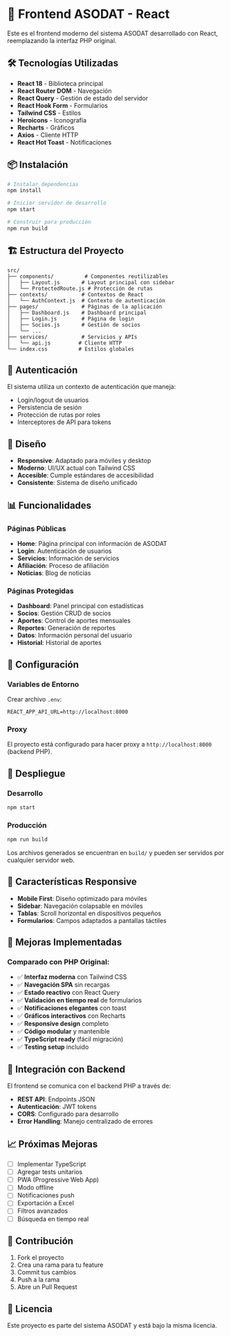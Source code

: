 # 🚀 Frontend ASODAT - React

Este es el frontend moderno del sistema ASODAT desarrollado con React, reemplazando la interfaz PHP original.

## 🛠️ Tecnologías Utilizadas

- **React 18** - Biblioteca principal
- **React Router DOM** - Navegación
- **React Query** - Gestión de estado del servidor
- **React Hook Form** - Formularios
- **Tailwind CSS** - Estilos
- **Heroicons** - Iconografía
- **Recharts** - Gráficos
- **Axios** - Cliente HTTP
- **React Hot Toast** - Notificaciones

## 📦 Instalación

```bash
# Instalar dependencias
npm install

# Iniciar servidor de desarrollo
npm start

# Construir para producción
npm run build
```

## 🏗️ Estructura del Proyecto

```
src/
├── components/          # Componentes reutilizables
│   ├── Layout.js       # Layout principal con sidebar
│   └── ProtectedRoute.js # Protección de rutas
├── contexts/           # Contextos de React
│   └── AuthContext.js  # Contexto de autenticación
├── pages/              # Páginas de la aplicación
│   ├── Dashboard.js    # Dashboard principal
│   ├── Login.js        # Página de login
│   ├── Socios.js       # Gestión de socios
│   └── ...
├── services/           # Servicios y APIs
│   └── api.js         # Cliente HTTP
└── index.css          # Estilos globales
```

## 🔐 Autenticación

El sistema utiliza un contexto de autenticación que maneja:

- Login/logout de usuarios
- Persistencia de sesión
- Protección de rutas por roles
- Interceptores de API para tokens

## 🎨 Diseño

- **Responsive**: Adaptado para móviles y desktop
- **Moderno**: UI/UX actual con Tailwind CSS
- **Accesible**: Cumple estándares de accesibilidad
- **Consistente**: Sistema de diseño unificado

## 📊 Funcionalidades

### Páginas Públicas
- **Home**: Página principal con información de ASODAT
- **Login**: Autenticación de usuarios
- **Servicios**: Información de servicios
- **Afiliación**: Proceso de afiliación
- **Noticias**: Blog de noticias

### Páginas Protegidas
- **Dashboard**: Panel principal con estadísticas
- **Socios**: Gestión CRUD de socios
- **Aportes**: Control de aportes mensuales
- **Reportes**: Generación de reportes
- **Datos**: Información personal del usuario
- **Historial**: Historial de aportes

## 🔧 Configuración

### Variables de Entorno

Crear archivo `.env`:

```env
REACT_APP_API_URL=http://localhost:8000
```

### Proxy

El proyecto está configurado para hacer proxy a `http://localhost:8000` (backend PHP).

## 🚀 Despliegue

### Desarrollo
```bash
npm start
```

### Producción
```bash
npm run build
```

Los archivos generados se encuentran en `build/` y pueden ser servidos por cualquier servidor web.

## 📱 Características Responsive

- **Mobile First**: Diseño optimizado para móviles
- **Sidebar**: Navegación colapsable en móviles
- **Tablas**: Scroll horizontal en dispositivos pequeños
- **Formularios**: Campos adaptados a pantallas táctiles

## 🎯 Mejoras Implementadas

### Comparado con PHP Original:
- ✅ **Interfaz moderna** con Tailwind CSS
- ✅ **Navegación SPA** sin recargas
- ✅ **Estado reactivo** con React Query
- ✅ **Validación en tiempo real** de formularios
- ✅ **Notificaciones elegantes** con toast
- ✅ **Gráficos interactivos** con Recharts
- ✅ **Responsive design** completo
- ✅ **Código modular** y mantenible
- ✅ **TypeScript ready** (fácil migración)
- ✅ **Testing setup** incluido

## 🔄 Integración con Backend

El frontend se comunica con el backend PHP a través de:

- **REST API**: Endpoints JSON
- **Autenticación**: JWT tokens
- **CORS**: Configurado para desarrollo
- **Error Handling**: Manejo centralizado de errores

## 📈 Próximas Mejoras

- [ ] Implementar TypeScript
- [ ] Agregar tests unitarios
- [ ] PWA (Progressive Web App)
- [ ] Modo offline
- [ ] Notificaciones push
- [ ] Exportación a Excel
- [ ] Filtros avanzados
- [ ] Búsqueda en tiempo real

## 🤝 Contribución

1. Fork el proyecto
2. Crea una rama para tu feature
3. Commit tus cambios
4. Push a la rama
5. Abre un Pull Request

## 📄 Licencia

Este proyecto es parte del sistema ASODAT y está bajo la misma licencia. 